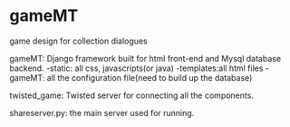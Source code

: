 # gameMT
game design for collection dialogues 

gameMT: 
Django framework built for html front-end and Mysql database backend. 
-static: all css, javascripts(or java)
-templates:all html files
-gameMT: all the configuration file(need to build up the database)  

twisted_game:
Twisted server for connecting all the components. 

shareserver.py:
the main server used for running. 
